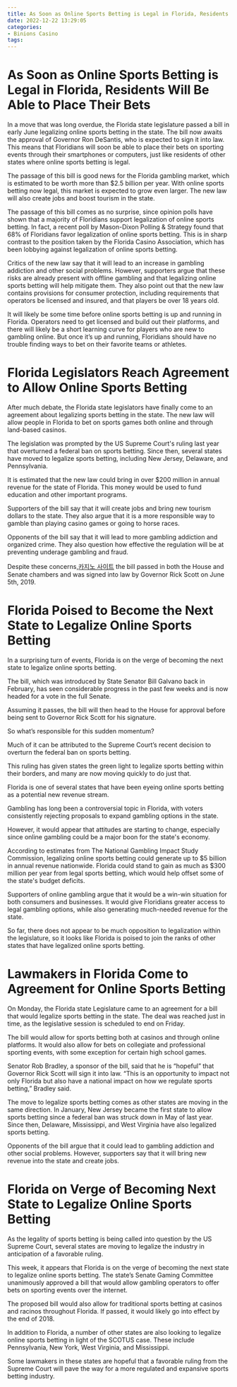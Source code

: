 ```yaml
---
title: As Soon as Online Sports Betting is Legal in Florida, Residents Will Be Able to Place Their Bets
date: 2022-12-22 13:29:05
categories:
- Binions Casino
tags:
---
```



#  As Soon as Online Sports Betting is Legal in Florida, Residents Will Be Able to Place Their Bets

In a move that was long overdue, the Florida state legislature passed a bill in early June legalizing online sports betting in the state. The bill now awaits the approval of Governor Ron DeSantis, who is expected to sign it into law. This means that Floridians will soon be able to place their bets on sporting events through their smartphones or computers, just like residents of other states where online sports betting is legal.

The passage of this bill is good news for the Florida gambling market, which is estimated to be worth more than $2.5 billion per year. With online sports betting now legal, this market is expected to grow even larger. The new law will also create jobs and boost tourism in the state.

The passage of this bill comes as no surprise, since opinion polls have shown that a majority of Floridians support legalization of online sports betting. In fact, a recent poll by Mason-Dixon Polling & Strategy found that 68% of Floridians favor legalization of online sports betting. This is in sharp contrast to the position taken by the Florida Casino Association, which has been lobbying against legalization of online sports betting.

Critics of the new law say that it will lead to an increase in gambling addiction and other social problems. However, supporters argue that these risks are already present with offline gambling and that legalizing online sports betting will help mitigate them. They also point out that the new law contains provisions for consumer protection, including requirements that operators be licensed and insured, and that players be over 18 years old.

It will likely be some time before online sports betting is up and running in Florida. Operators need to get licensed and build out their platforms, and there will likely be a short learning curve for players who are new to gambling online. But once it’s up and running, Floridians should have no trouble finding ways to bet on their favorite teams or athletes.

#  Florida Legislators Reach Agreement to Allow Online Sports Betting

After much debate, the Florida state legislators have finally come to an agreement about legalizing sports betting in the state. The new law will allow people in Florida to bet on sports games both online and through land-based casinos.

The legislation was prompted by the US Supreme Court's ruling last year that overturned a federal ban on sports betting. Since then, several states have moved to legalize sports betting, including New Jersey, Delaware, and Pennsylvania.

It is estimated that the new law could bring in over $200 million in annual revenue for the state of Florida. This money would be used to fund education and other important programs.

Supporters of the bill say that it will create jobs and bring new tourism dollars to the state. They also argue that it is a more responsible way to gamble than playing casino games or going to horse races.

Opponents of the bill say that it will lead to more gambling addiction and organized crime. They also question how effective the regulation will be at preventing underage gambling and fraud.

Despite these concerns,[카지노 사이트](https://choegocasino.com/) the bill passed in both the House and Senate chambers and was signed into law by Governor Rick Scott on June 5th, 2019.

#  Florida Poised to Become the Next State to Legalize Online Sports Betting

In a surprising turn of events, Florida is on the verge of becoming the next state to legalize online sports betting.

The bill, which was introduced by State Senator Bill Galvano back in February, has seen considerable progress in the past few weeks and is now headed for a vote in the full Senate.

Assuming it passes, the bill will then head to the House for approval before being sent to Governor Rick Scott for his signature.

So what’s responsible for this sudden momentum?

Much of it can be attributed to the Supreme Court’s recent decision to overturn the federal ban on sports betting.

This ruling has given states the green light to legalize sports betting within their borders, and many are now moving quickly to do just that.

Florida is one of several states that have been eyeing online sports betting as a potential new revenue stream.



Gambling has long been a controversial topic in Florida, with voters consistently rejecting proposals to expand gambling options in the state.

However, it would appear that attitudes are starting to change, especially since online gambling could be a major boon for the state's economy.


According to estimates from The National Gambling Impact Study Commission, legalizing online sports betting could generate up to $5 billion in annual revenue nationwide.
Florida could stand to gain as much as $300 million per year from legal sports betting, which would help offset some of the state's budget deficits.

 Supporters of online gambling argue that it would be a win-win situation for both consumers and businesses.
It would give Floridians greater access to legal gambling options, while also generating much-needed revenue for the state.

So far, there does not appear to be much opposition to legalization within the legislature, so it looks like Florida is poised to join the ranks of other states that have legalized online sports betting.

#  Lawmakers in Florida Come to Agreement for Online Sports Betting

On Monday, the Florida state Legislature came to an agreement for a bill that would legalize sports betting in the state. The deal was reached just in time, as the legislative session is scheduled to end on Friday.

The bill would allow for sports betting both at casinos and through online platforms. It would also allow for bets on collegiate and professional sporting events, with some exception for certain high school games.

Senator Rob Bradley, a sponsor of the bill, said that he is “hopeful” that Governor Rick Scott will sign it into law. “This is an opportunity to impact not only Florida but also have a national impact on how we regulate sports betting,” Bradley said.

The move to legalize sports betting comes as other states are moving in the same direction. In January, New Jersey became the first state to allow sports betting since a federal ban was struck down in May of last year. Since then, Delaware, Mississippi, and West Virginia have also legalized sports betting.

Opponents of the bill argue that it could lead to gambling addiction and other social problems. However, supporters say that it will bring new revenue into the state and create jobs.

#  Florida on Verge of Becoming Next State to Legalize Online Sports Betting

As the legality of sports betting is being called into question by the US Supreme Court, several states are moving to legalize the industry in anticipation of a favorable ruling.

This week, it appears that Florida is on the verge of becoming the next state to legalize online sports betting. The state’s Senate Gaming Committee unanimously approved a bill that would allow gambling operators to offer bets on sporting events over the internet.

The proposed bill would also allow for traditional sports betting at casinos and racinos throughout Florida. If passed, it would likely go into effect by the end of 2018.

In addition to Florida, a number of other states are also looking to legalize online sports betting in light of the SCOTUS case. These include Pennsylvania, New York, West Virginia, and Mississippi.

Some lawmakers in these states are hopeful that a favorable ruling from the Supreme Court will pave the way for a more regulated and expansive sports betting industry.